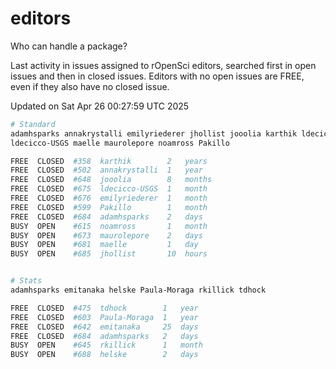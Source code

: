 # editors

Who can handle a package?

Last activity in issues assigned to rOpenSci editors, searched first in open
issues and then in closed issues. Editors with no open issues are FREE, even if
they also have no closed issue.


Updated on Sat Apr 26 00:27:59 UTC 2025

```bash
# Standard
adamhsparks annakrystalli emilyriederer jhollist jooolia karthik ldecicco
ldecicco-USGS maelle maurolepore noamross Pakillo

FREE  CLOSED  #358  karthik        2   years
FREE  CLOSED  #502  annakrystalli  1   year
FREE  CLOSED  #648  jooolia        8   months
FREE  CLOSED  #675  ldecicco-USGS  1   month
FREE  CLOSED  #676  emilyriederer  1   month
FREE  CLOSED  #599  Pakillo        1   month
FREE  CLOSED  #684  adamhsparks    2   days
BUSY  OPEN    #615  noamross       1   month
BUSY  OPEN    #673  maurolepore    2   days
BUSY  OPEN    #681  maelle         1   day
BUSY  OPEN    #685  jhollist       10  hours


# Stats
adamhsparks emitanaka helske Paula-Moraga rkillick tdhock

FREE  CLOSED  #475  tdhock        1   year
FREE  CLOSED  #603  Paula-Moraga  1   year
FREE  CLOSED  #642  emitanaka     25  days
FREE  CLOSED  #684  adamhsparks   2   days
BUSY  OPEN    #645  rkillick      1   month
BUSY  OPEN    #688  helske        2   days
```
